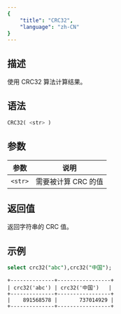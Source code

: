 ```yaml
---
{
    "title": "CRC32",
    "language": "zh-CN"
}
---
```


## 描述

使用 CRC32 算法计算结果。

## 语法

```sql
CRC32( <str> )
```

## 参数
| 参数 | 说明 |
| -- | -- |
| `<str>` | 需要被计算 CRC 的值 |

## 返回值
返回字符串的 CRC 值。

## 示例

```sql
select crc32("abc"),crc32("中国");
```
```text
+--------------+-----------------+
| crc32('abc') | crc32('中国')   |
+--------------+-----------------+
|    891568578 |       737014929 |
+--------------+-----------------+
```
